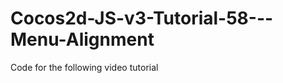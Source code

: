 Cocos2d-JS-v3-Tutorial-58---Menu-Alignment
==========================================

Code for the following video tutorial 
